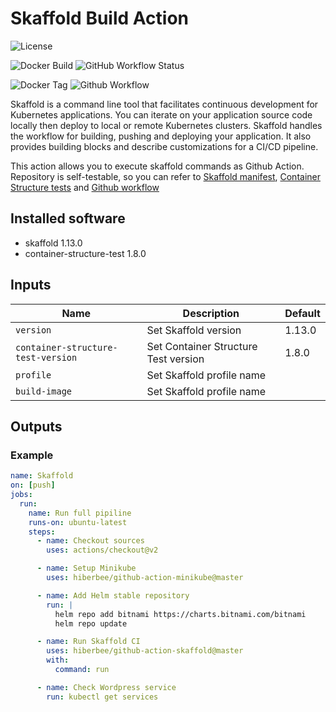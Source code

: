 # Skaffold Build Action

![License](https://img.shields.io/github/license/hiberbee/github-action-skaffold?style=flat-square)

![Docker Build](https://img.shields.io/docker/cloud/build/hiberb/skaffold?label=Docker%20Hub&style=flat-square)
![GitHub Workflow Status](https://img.shields.io/github/workflow/status/hiberbee/github-action-skaffold/Skaffold?label=Github%20Actions&style=flat-square)

![Docker Tag](https://img.shields.io/docker/v/hiberb/skaffold?label=hiberb%2Fskaffold&style=flat-square)
![Github Workflow](https://img.shields.io/github/v/tag/hiberbee/github-action-skaffold?label=hiberbee%2Fgithub-action-skaffold&style=flat-square)

Skaffold is a command line tool that facilitates continuous development for Kubernetes applications. You can iterate on your application source code locally then deploy to local or remote Kubernetes clusters. Skaffold handles the workflow for building, pushing and deploying your application. It also provides building blocks and describe customizations for a CI/CD pipeline.

This action allows you to execute skaffold commands as Github Action. Repository is self-testable, so you can refer to [Skaffold manifest](skaffold.yaml), [Container Structure tests](structure-test.yaml) and [Github workflow](.github/workflows/skaffold.yml)

## Installed software

- skaffold 1.13.0
- container-structure-test 1.8.0

## Inputs


| Name | Description | Default |
| ---- | ----------- | ------- |
| `version` | Set Skaffold version | 1.13.0 |
| `container-structure-test-version` | Set Container Structure Test version | 1.8.0 |
| `profile` | Set Skaffold profile name |  |
| `build-image` | Set Skaffold profile name |  |

## Outputs

### Example

```yaml
name: Skaffold
on: [push]
jobs:
  run:
    name: Run full pipiline
    runs-on: ubuntu-latest
    steps:
      - name: Checkout sources
        uses: actions/checkout@v2

      - name: Setup Minikube
        uses: hiberbee/github-action-minikube@master

      - name: Add Helm stable repository
        run: |
          helm repo add bitnami https://charts.bitnami.com/bitnami
          helm repo update

      - name: Run Skaffold CI
        uses: hiberbee/github-action-skaffold@master
        with:
          command: run

      - name: Check Wordpress service
        run: kubectl get services
```
